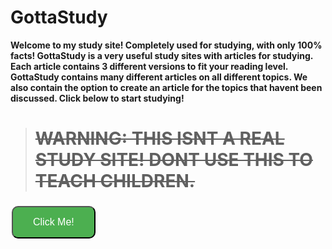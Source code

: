 # GottaStudy

**Welcome to my study site! Completely used for studying, with only 100% facts! 
GottaStudy is a very useful study sites with articles for studying. Each article
contains 3 different versions to fit your reading level. GottaStudy contains many
different articles on all different topics. We also contain the option to create an
article for the topics that havent been discussed.
                    Click below to start studying!**


                   











> # ~~WARNING: THIS ISNT A REAL STUDY SITE! DONT USE THIS TO TEACH CHILDREN.~~
<button style="background-color: #4CAF50; color: white; padding: 15px 32px; text-align: center; text-decoration: none; display: inline-block; font-size: 16px; margin: 4px 2px; cursor: pointer; border-radius: 10px;">Click Me!</button>


                        

